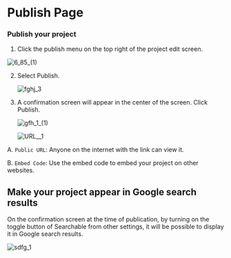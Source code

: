 # Publish Page

### Publish your project

1. Click the publish menu on the top right of the project edit screen.

![6_85_(1)](https://github.com/CS-eukarya/User-Manual-English-/assets/154571156/8c17ad61-6915-4088-9494-8f1e8ea75c11)

2. Select Publish.
    
    ![fghj_3](https://github.com/CS-eukarya/User-Manual-English-/assets/154571156/6dd15911-5a40-4d8e-87dc-9eda4254c835)
    

3. A confirmation screen will appear in the center of the screen. Click Publish.
    
   ![gfh_1_(1)](https://github.com/CS-eukarya/User-Manual-English-/assets/154571156/f760ee60-85ad-43ea-99c6-20cc37b6ee4d)
    
   ![URL__1](https://github.com/CS-eukarya/User-Manual-English-/assets/154571156/43ae22a9-cbff-4b5f-b39e-1f7829735f7c)
    

A. `Public URL`: Anyone on the internet with the link can view it.

B. `Embed Code`: Use the embed code to embed your project on other websites.

## Make your project appear in Google search results

On the confirmation screen at the time of publication, by turning on the toggle button of Searchable from other settings, it will be possible to display it in Google search results.

![sdfg_1](https://github.com/CS-eukarya/User-Manual-English-/assets/154571156/b02b4b9a-082d-4918-a648-f4cf7de20da3)
